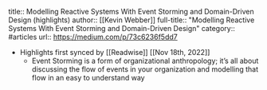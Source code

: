 title:: Modelling Reactive Systems With Event Storming and Domain-Driven Design (highlights)
author:: [[Kevin Webber]]
full-title:: "Modelling Reactive Systems With Event Storming and Domain-Driven Design"
category:: #articles
url:: https://medium.com/p/73c6236f5dd7

- Highlights first synced by [[Readwise]] [[Nov 18th, 2022]]
	- Event Storming is a form of organizational anthropology; it’s all about discussing the flow of events in your organization and modelling that flow in an easy to understand way